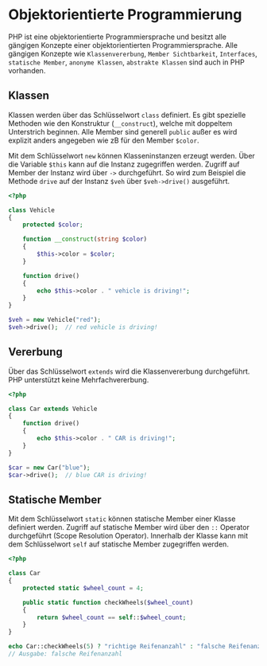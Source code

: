 # Objektorientierte Programmierung

PHP ist eine objektorientierte Programmiersprache und besitzt alle gängigen Konzepte einer objektorientierten Programmiersprache. Alle gängigen Konzepte wie `Klassenvererbung`, `Member Sichtbarkeit`, `Interfaces`, `statische Member`, `anonyme Klassen`, `abstrakte Klassen` sind auch in PHP vorhanden.

## Klassen

Klassen werden über das Schlüsselwort `class` definiert. Es gibt spezielle Methoden wie den Konstruktur (`__construct`), welche mit doppeltem Unterstrich beginnen. Alle Member sind generell `public` außer es wird explizit anders angegeben wie zB für den Member `$color`.

Mit dem Schlüsselwort `new` können Klasseninstanzen erzeugt werden. Über die Variable `$this` kann auf die Instanz zugegriffen werden. Zugriff auf Member der Instanz wird über `->` durchgeführt. So wird zum Beispiel die Methode `drive` auf der Instanz `$veh` über `$veh->drive()` ausgeführt.

```php
<?php

class Vehicle
{
    protected $color;

    function __construct(string $color)
    {
        $this->color = $color;
    }

    function drive()
    {
        echo $this->color . " vehicle is driving!";
    }
}

$veh = new Vehicle("red");
$veh->drive();  // red vehicle is driving!
```

## Vererbung

Über das Schlüsselwort `extends` wird die Klassenvererbung durchgeführt. PHP unterstützt keine Mehrfachvererbung.

```php
<?php

class Car extends Vehicle
{
    function drive()
    {
        echo $this->color . " CAR is driving!";
    }
}

$car = new Car("blue");
$car->drive();  // blue CAR is driving!
```

## Statische Member

Mit dem Schlüsselwort `static` können statische Member einer Klasse definiert werden. Zugriff auf statische Member wird über den `::` Operator durchgeführt (Scope Resolution Operator). Innerhalb der Klasse kann mit dem Schlüsselwort `self` auf statische Member zugegriffen werden.

```php
<?php

class Car
{
    protected static $wheel_count = 4;

    public static function checkWheels($wheel_count)
    {
        return $wheel_count == self::$wheel_count;
    }
}

echo Car::checkWheels(5) ? "richtige Reifenanzahl" : "falsche Reifenanzahl";
// Ausgabe: falsche Reifenanzahl
```



